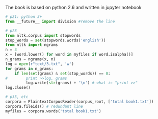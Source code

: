 
The book is based on python 2.6 and written in jupyter notebook


```python
# p21: python 3+
from __future__ import division #remove the line
```

```python
# p23
from nltk.corpus import stopwords
stop_words = set(stopwords.words('english'))
from nltk import ngrams
n = 3
x = [word.lower() for word in myfiles if word.isalpha()]
n_grams = ngrams(x, n)
log = open(r"text/3.txt", 'w')
for grams in n_grams:
    if len(set(grams) & set(stop_words)) == 0:
#        print >>log, grams 
         log.write(str(grams) + '\n') # what is "print >>"
log.close()
```

```python
# p35, etc
corpora = PlaintextCorpusReader(corpus_root, ['total book1.txt'])
corpora.fileids() # redundant line
myfiles = corpora.words('total book1.txt')
```









